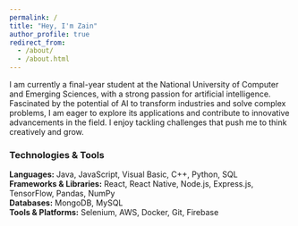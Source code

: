 ```yaml
---
permalink: /
title: "Hey, I'm Zain"
author_profile: true
redirect_from: 
  - /about/
  - /about.html
---
```


I am currently a final-year student at the National University of Computer and Emerging Sciences, with a strong passion for artificial intelligence. Fascinated by the potential of AI to transform industries and solve complex problems, I am eager to explore its applications and contribute to innovative advancements in the field. I enjoy tackling challenges that push me to think creatively and grow.

### Technologies & Tools  
**Languages:** Java, JavaScript, Visual Basic, C++, Python, SQL  
**Frameworks & Libraries:** React, React Native, Node.js, Express.js, TensorFlow, Pandas, NumPy  
**Databases:** MongoDB, MySQL  
**Tools & Platforms:** Selenium, AWS, Docker, Git, Firebase  

